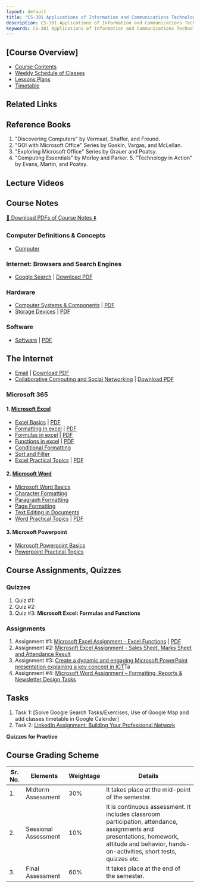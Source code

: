 ```yaml
---
layout: default
title: "CS-301 Applications of Information and Communications Technologies | Complete Study Materials & Practical Guides"
description: CS-301 Applications of Information and Communications Technologies
keywords: CS-301 Applications of Information and Communications Technologies
---
```


## [Course Overview]

- [Course Contents](docs/course-overview-cs301-aict.md)
- [Weekly Schedule of Classes](docs/weekly-schedule-cs301-aict.md)
- [Lessons Plans]()
- [Timetable](#)
  
## Related Links

## Reference Books

1. "Discovering Computers" by Vermaat, Shaffer, and Freund.
2. "GO! with Microsoft Office" Series by Gaskin, Vargas, and McLellan.
3. "Exploring Microsoft Office" Series by Grauer and Poatsy.
4. "Computing Essentials" by Morley and Parker. 5. "Technology in Action" by Evans, Martin, and Poatsy.

## Lecture Videos
  
## Course Notes

[📘 Download PDFs of Course Notes ⬇️](https://drive.google.com/drive/folders/1-9lPagVm1EYfqn3--3WtEu4CV9kJoD0B?usp=sharing)

### Computer Definitions & Concepts

- [Computer](../computer-basics/docs/computer.md)

### Internet: Browsers and Search Engines

- [Google Search](../google-workspace/docs/google-search/) \| [Download PDF](../google-workspace/docs/google-search/google-search.pdf)

### Hardware

- [Computer Systems & Components](../computer-basics/docs/hardware.md) \| [PDF](../computer-basics/docs/hardware.pdf)
- [Storage Devices](../computer-basics/docs/storage-devices.md) \| [PDF](../computer-basics/docs/storage-devices.pdf)

### Software

- [Software](../computer-basics/docs/software.md) \| [PDF](../computer-basics/docs/software.pdf)
  

## The Internet

- [Email](../google-workspace/docs/gmail/) \| [Download PDF](../google-workspace/docs/gmail/email.pdf) 
- [Collaborative Computing and Social Networking](../social-media/docs/linkedin/) \| [Download PDF](../social-media/docs/linkedin/index.md)
  
### Microsoft 365

#### 1. [Microsoft Excel](../ms-excel/index.md)

  - [Excel Basics](/ms-excel/docs/basics/) \| [PDF](/downloads/ms-excel/basics.pdf)
  - [Formatting in excel](../ms-excel/docs/formatting.md) \| [PDF](/downloads/ms-excel/formatting.pdf)
  - [Formulas in excel](../ms-excel/docs/formulas.md) \| [PDF](/downloads/ms-excel/formulas.pdf)
  - [Functions in excel](../ms-excel/docs/functions.md) \| [PDF](/downloads/ms-excel/functions.pdf)
  - [Conditional Formatting](../ms-excel/docs/advance-features.md)
  - [Sort and Filter](../ms-excel/docs/sort-filter.md)
  - [Excel Practical Topics](../ms-excel/docs/excel-practicals.md) \| [PDF](/downloads/ms-excel/excel-practicals.pdf)
  
#### 2. [Microsoft Word](../ms-word/index.md)

  - [Microsoft Word Basics](../ms-word/docs/basics.md)
  - [Character Formatting](../ms-word/docs/character-formatting.md)
  - [Paragraph Formatting](../ms-word/docs/paragraph-formatting.md)
  - [Page Formatting](../ms-word/docs/page-formatting.md)
  - [Text Editing in Documents](../ms-word/docs/stylish.md)
  - [Word Practical Topics](../ms-word/docs/word-practical.md) \| [PDF](../ms-word/docs/word-practical.pdf)

#### 3. Microsoft Powerpoint
  
  - [Microsoft Powerpoint Basics](../ms-powerpoint/docs/basics.md)
  - [Powerpoint Practical Topics](../ms-powerpoint/docs/powerpoint-practical.md)


## Course Assignments, Quizzes

### Quizzes

1. Quiz #1: 
2. Quiz #2: 
3. Quiz #3: **Microsoft Excel: Formulas and Functions**

### Assignments

1. Assignment #1: [Microsoft Excel Assignment - Excel Functions](../ms-excel/assignments/assign8.md) \| [PDF](/downloads/ms-excel/assignments/assign8.pdf)
2. Assignment #2: [Microsoft Excel Assignment - Sales Sheet, Marks Sheet and Attendance Result](https://yasirbhutta.github.io/ms-excel/assignments/)
3. Assignment #3: [Create a dynamic and engaging Microsoft PowerPoint presentation explaining a key concept in ICT](/cs-301/assignments/assign1.md)Ta
5. Assignment #4: [Microsoft Word Assignment – Formatting, Reports & Newsletter Design Tasks](../ms-word/assignments/ms-word-assign2.md)

## Tasks

1. Task 1: [Solve Google Search Tasks/Exercises, Use of Google Map and add classes timetable in Google Calender]
2. Task 2: [LinkedIn Assignment: Building Your Professional Network](../social-media/assignments/linkedin-assign1.md)

**Quizzes for Practice**

## Course Grading Scheme

| Sr. No. | Elements             | Weightage | Details                                                                                                                                                                                                 |
|---------|----------------------|-----------|---------------------------------------------------------------------------------------------------------------------------------------------------------------------------------------------------------|
| 1.      | Midterm Assessment   | 30%       | It takes place at the mid-point of the semester.                                                                                                                                                         |
| 2.      | Sessional Assessment | 10%       | It is continuous assessment. It includes classroom participation, attendance, assignments and presentations, homework, attitude and behavior, hands-on-activities, short tests, quizzes etc.             |
| 3.      | Final Assessment     | 60%       | It takes place at the end of the semester. |
 
